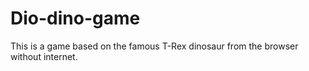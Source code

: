 # Dio-dino-game
This is a game based on the famous T-Rex dinosaur from the browser without internet.
